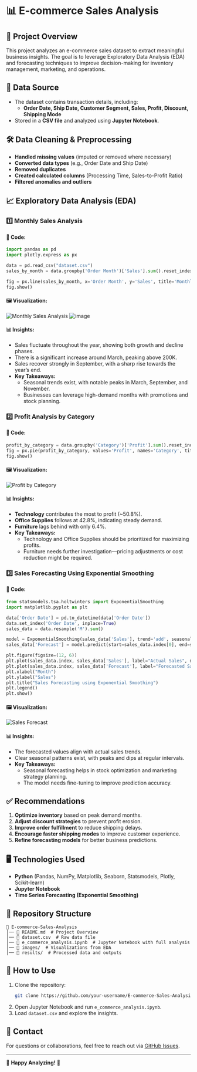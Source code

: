 # 📊 E-commerce Sales Analysis

## 📌 Project Overview
This project analyzes an e-commerce sales dataset to extract meaningful business insights. The goal is to leverage Exploratory Data Analysis (EDA) and forecasting techniques to improve decision-making for inventory management, marketing, and operations.

## 📂 Data Source
- The dataset contains transaction details, including:
  - **Order Date, Ship Date, Customer Segment, Sales, Profit, Discount, Shipping Mode**
- Stored in a **CSV file** and analyzed using **Jupyter Notebook**.

## 🛠️ Data Cleaning & Preprocessing
- **Handled missing values** (imputed or removed where necessary)
- **Converted data types** (e.g., Order Date and Ship Date)
- **Removed duplicates**
- **Created calculated columns** (Processing Time, Sales-to-Profit Ratio)
- **Filtered anomalies and outliers**

## 📈 Exploratory Data Analysis (EDA)

### 1️⃣ Monthly Sales Analysis
#### 📜 Code:
```python
import pandas as pd
import plotly.express as px

data = pd.read_csv("dataset.csv")
sales_by_month = data.groupby('Order Month')['Sales'].sum().reset_index()

fig = px.line(sales_by_month, x='Order Month', y='Sales', title='Monthly Sales Analysis')
fig.show()
```

#### 🖼️ Visualization:
![Monthly Sales Analysis](images/monthly_sales.png)
![image](https://github.com/user-attachments/assets/9af9847b-7fab-4e18-8388-d49325bd6489)

#### 📊 Insights:
- Sales fluctuate throughout the year, showing both growth and decline phases.
- There is a significant increase around March, peaking above 200K.
- Sales recover strongly in September, with a sharp rise towards the year’s end.
- **Key Takeaways:**
  - Seasonal trends exist, with notable peaks in March, September, and November.
  - Businesses can leverage high-demand months with promotions and stock planning.

### 2️⃣ Profit Analysis by Category
#### 📜 Code:
```python
profit_by_category = data.groupby('Category')['Profit'].sum().reset_index()
fig = px.pie(profit_by_category, values='Profit', names='Category', title='Profit Analysis by Category')
fig.show()
```

#### 🖼️ Visualization:
![Profit by Category](images/profit_by_category.png)

#### 📊 Insights:
- **Technology** contributes the most to profit (~50.8%).
- **Office Supplies** follows at 42.8%, indicating steady demand.
- **Furniture** lags behind with only 6.4%.
- **Key Takeaways:**
  - Technology and Office Supplies should be prioritized for maximizing profits.
  - Furniture needs further investigation—pricing adjustments or cost reduction might be required.

### 3️⃣ Sales Forecasting Using Exponential Smoothing
#### 📜 Code:
```python
from statsmodels.tsa.holtwinters import ExponentialSmoothing
import matplotlib.pyplot as plt

data['Order Date'] = pd.to_datetime(data['Order Date'])
data.set_index('Order Date', inplace=True)
sales_data = data.resample('M').sum()

model = ExponentialSmoothing(sales_data['Sales'], trend='add', seasonal='add', seasonal_periods=12).fit()
sales_data['Forecast'] = model.predict(start=sales_data.index[0], end=sales_data.index[-1])

plt.figure(figsize=(12, 6))
plt.plot(sales_data.index, sales_data['Sales'], label="Actual Sales", marker='o')
plt.plot(sales_data.index, sales_data['Forecast'], label="Forecasted Sales", linestyle="dashed")
plt.xlabel("Month")
plt.ylabel("Sales")
plt.title("Sales Forecasting using Exponential Smoothing")
plt.legend()
plt.show()
```

#### 🖼️ Visualization:
![Sales Forecast](images/sales_forecast.png)

#### 📊 Insights:
- The forecasted values align with actual sales trends.
- Clear seasonal patterns exist, with peaks and dips at regular intervals.
- **Key Takeaways:**
  - Seasonal forecasting helps in stock optimization and marketing strategy planning.
  - The model needs fine-tuning to improve prediction accuracy.

## ✅ Recommendations
1. **Optimize inventory** based on peak demand months.
2. **Adjust discount strategies** to prevent profit erosion.
3. **Improve order fulfillment** to reduce shipping delays.
4. **Encourage faster shipping modes** to improve customer experience.
5. **Refine forecasting models** for better business predictions.

## 🖥️ Technologies Used
- **Python** (Pandas, NumPy, Matplotlib, Seaborn, Statsmodels, Plotly, Scikit-learn)
- **Jupyter Notebook**
- **Time Series Forecasting (Exponential Smoothing)**

## 📂 Repository Structure
```
📂 E-commerce-Sales-Analysis
│── 📜 README.md  # Project Overview
│── 📜 dataset.csv  # Raw data file
│── 📜 e_commerce_analysis.ipynb  # Jupyter Notebook with full analysis
│── 📂 images/  # Visualizations from EDA
│── 📂 results/  # Processed data and outputs
```

## 📢 How to Use
1. Clone the repository:
   ```bash
   git clone https://github.com/your-username/E-commerce-Sales-Analysis.git
   ```
2. Open Jupyter Notebook and run `e_commerce_analysis.ipynb`.
3. Load `dataset.csv` and explore the insights.

## 📧 Contact
For questions or collaborations, feel free to reach out via [GitHub Issues](https://github.com/your-username/E-commerce-Sales-Analysis/issues).

---

🚀 **Happy Analyzing!** 🎯
